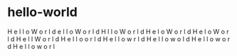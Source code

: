# hello-world

H  e  l  l  o  W  o  r  l  d
e  l  l  o  W  o  r  l  d  H
l  l  o  W  o  r  l  d  H  e
l  o  W  o  r  l  d  H  e  l
o  W  o  r  l  d  H  e  l  l
W  o  r  l  d  H  e  l  l  o
o  r  l  d  H  e  l  l  o  w
r  l  d  H  e  l  l  o  w  o
l  d  H  e  l  l  o  w  o  r
d  H  e  l  l  o  w  o  r  l
